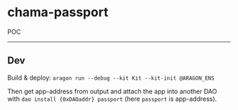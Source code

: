 # chama-passport

POC



- - -

## Dev

Build & deploy: `aragon run --debug --kit Kit --kit-init @ARAGON_ENS`

Then get app-address from output and attach the app into another DAO with `dao install {0xDAOaddr} passport` (here `passport` is app-address).
